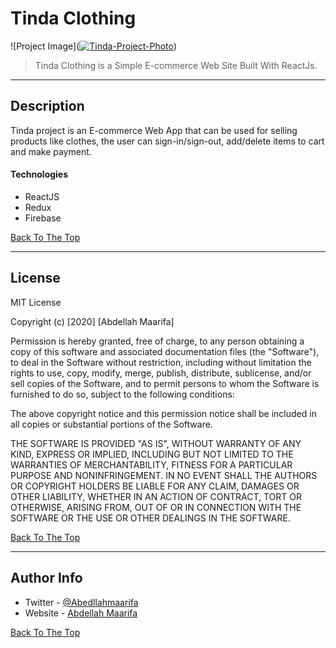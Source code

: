 # Tinda Clothing 

![Project Image](<a href="https://ibb.co/ss913LJ"><img src="https://i.ibb.co/3SmFhtY/Tinda-Project-Photo.png" alt="Tinda-Project-Photo" border="0"></a>)

> Tinda Clothing is a Simple E-commerce Web Site Built With ReactJs.

---

## Description

Tinda project is an E-commerce Web App that can be used for selling products like clothes, the user can sign-in/sign-out, add/delete items to cart and make payment. 
#### Technologies

- ReactJS
- Redux
- Firebase

[Back To The Top](#read-me-template)

---

## License

MIT License

Copyright (c) [2020] [Abdellah Maarifa]

Permission is hereby granted, free of charge, to any person obtaining a copy
of this software and associated documentation files (the "Software"), to deal
in the Software without restriction, including without limitation the rights
to use, copy, modify, merge, publish, distribute, sublicense, and/or sell
copies of the Software, and to permit persons to whom the Software is
furnished to do so, subject to the following conditions:

The above copyright notice and this permission notice shall be included in all
copies or substantial portions of the Software.

THE SOFTWARE IS PROVIDED "AS IS", WITHOUT WARRANTY OF ANY KIND, EXPRESS OR
IMPLIED, INCLUDING BUT NOT LIMITED TO THE WARRANTIES OF MERCHANTABILITY,
FITNESS FOR A PARTICULAR PURPOSE AND NONINFRINGEMENT. IN NO EVENT SHALL THE
AUTHORS OR COPYRIGHT HOLDERS BE LIABLE FOR ANY CLAIM, DAMAGES OR OTHER
LIABILITY, WHETHER IN AN ACTION OF CONTRACT, TORT OR OTHERWISE, ARISING FROM,
OUT OF OR IN CONNECTION WITH THE SOFTWARE OR THE USE OR OTHER DEALINGS IN THE
SOFTWARE.

[Back To The Top](#read-me-template)

---

## Author Info

- Twitter - [@Abedllahmaarifa](https://twitter.com/Abdellahmaarifa)
- Website - [Abdellah Maarifa](https://abdellahmaarifa.github.io/portfolio/)

[Back To The Top](#read-me-template)
